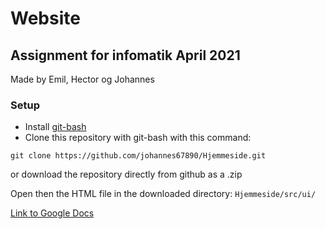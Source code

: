 # Website
## Assignment for infomatik April 2021
Made by Emil, Hector og Johannes


### Setup

- Install [git-bash](https://git-scm.com/downloads)
- Clone this repository with git-bash with this command:
```
git clone https://github.com/johannes67890/Hjemmeside.git
```
or download the repository directly from github as a .zip

Open then the HTML file in the downloaded directory: ```Hjemmeside/src/ui/```

[Link to Google Docs](https://docs.google.com/document/d/1gDWuoMCSmeoFAbLCFk8Rvg7lYigrCp7-lk3ZK6oRXlU/edit?usp=sharing)